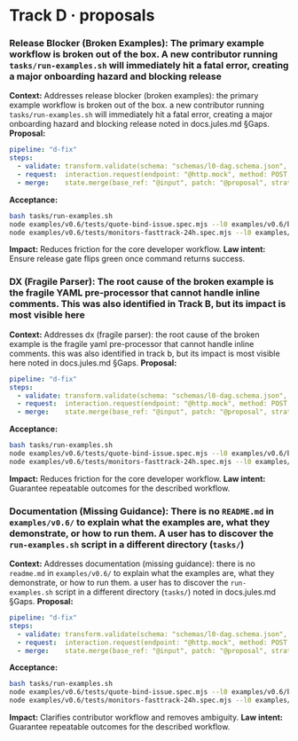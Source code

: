 # Track D · proposals

### Release Blocker (Broken Examples): The primary example workflow is broken out of the box. A new contributor running `tasks/run-examples.sh` will immediately hit a fatal error, creating a major onboarding hazard and blocking release
**Context:** Addresses release blocker (broken examples): the primary example workflow is broken out of the box. a new contributor running `tasks/run-examples.sh` will immediately hit a fatal error, creating a major onboarding hazard and blocking release noted in docs.jules.md §Gaps.
**Proposal:**
```yaml
pipeline: "d-fix"
steps:
  - validate: transform.validate(schema: "schemas/l0-dag.schema.json", input: "@input")
  - request:  interaction.request(endpoint: "@http.mock", method: POST, body: { trace: "@trace" })
  - merge:    state.merge(base_ref: "@input", patch: "@proposal", strategy: "jsonpatch")
```
**Acceptance:**
```bash
bash tasks/run-examples.sh
node examples/v0.6/tests/quote-bind-issue.spec.mjs --l0 examples/v0.6/build/auto.quote.bind.issue.v2.l0.json
node examples/v0.6/tests/monitors-fasttrack-24h.spec.mjs --l0 examples/v0.6/build/monitors.fasttrack-24h.l0.json
```
**Impact:** Reduces friction for the core developer workflow.
**Law intent:** Ensure release gate flips green once command returns success.

### DX (Fragile Parser): The root cause of the broken example is the fragile YAML pre-processor that cannot handle inline comments. This was also identified in Track B, but its impact is most visible here
**Context:** Addresses dx (fragile parser): the root cause of the broken example is the fragile yaml pre-processor that cannot handle inline comments. this was also identified in track b, but its impact is most visible here noted in docs.jules.md §Gaps.
**Proposal:**
```yaml
pipeline: "d-fix"
steps:
  - validate: transform.validate(schema: "schemas/l0-dag.schema.json", input: "@input")
  - request:  interaction.request(endpoint: "@http.mock", method: POST, body: { trace: "@trace" })
  - merge:    state.merge(base_ref: "@input", patch: "@proposal", strategy: "jsonpatch")
```
**Acceptance:**
```bash
bash tasks/run-examples.sh
node examples/v0.6/tests/quote-bind-issue.spec.mjs --l0 examples/v0.6/build/auto.quote.bind.issue.v2.l0.json
node examples/v0.6/tests/monitors-fasttrack-24h.spec.mjs --l0 examples/v0.6/build/monitors.fasttrack-24h.l0.json
```
**Impact:** Reduces friction for the core developer workflow.
**Law intent:** Guarantee repeatable outcomes for the described workflow.

### Documentation (Missing Guidance): There is no `README.md` in `examples/v0.6/` to explain what the examples are, what they demonstrate, or how to run them. A user has to discover the `run-examples.sh` script in a different directory (`tasks/`)
**Context:** Addresses documentation (missing guidance): there is no `readme.md` in `examples/v0.6/` to explain what the examples are, what they demonstrate, or how to run them. a user has to discover the `run-examples.sh` script in a different directory (`tasks/`) noted in docs.jules.md §Gaps.
**Proposal:**
```yaml
pipeline: "d-fix"
steps:
  - validate: transform.validate(schema: "schemas/l0-dag.schema.json", input: "@input")
  - request:  interaction.request(endpoint: "@http.mock", method: POST, body: { trace: "@trace" })
  - merge:    state.merge(base_ref: "@input", patch: "@proposal", strategy: "jsonpatch")
```
**Acceptance:**
```bash
bash tasks/run-examples.sh
node examples/v0.6/tests/quote-bind-issue.spec.mjs --l0 examples/v0.6/build/auto.quote.bind.issue.v2.l0.json
node examples/v0.6/tests/monitors-fasttrack-24h.spec.mjs --l0 examples/v0.6/build/monitors.fasttrack-24h.l0.json
```
**Impact:** Clarifies contributor workflow and removes ambiguity.
**Law intent:** Guarantee repeatable outcomes for the described workflow.
